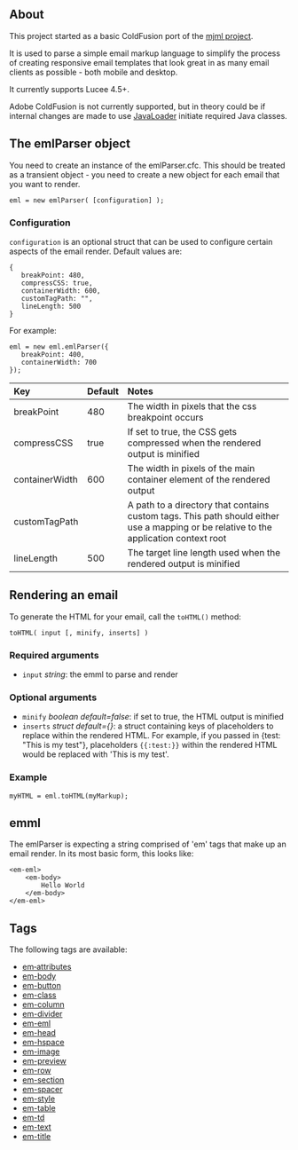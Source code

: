 ## About

This project started as a basic ColdFusion port of the [mjml project](https://mjml.io/).

It is used to parse a simple email markup language to simplify the process of creating responsive email templates that look great in as many email clients as possible - both mobile and desktop.

It currently supports Lucee 4.5+.

Adobe ColdFusion is not currently supported, but in theory could be if internal changes are made to use [JavaLoader](https://github.com/markmandel/JavaLoader) initiate required Java classes.

## The emlParser object
You need to create an instance of the emlParser.cfc. This should be treated as a transient object - you need to create a new object for each email that you want to render.

`eml = new emlParser( [configuration] );`

### Configuration
`configuration` is an optional struct that can be used to configure certain aspects of the email render. Default values are:

```
{
   breakPoint: 480,
   compressCSS: true,
   containerWidth: 600,
   customTagPath: "",
   lineLength: 500
}
```

For example:
```
eml = new eml.emlParser({
   breakPoint: 400,
   containerWidth: 700
});
```

| Key | Default | Notes |
| :-------- | :------ | :---- |
| breakPoint | 480 | The width in pixels that the css breakpoint occurs |
| compressCSS | true | If set to true, the CSS gets compressed when the rendered output is minified |
| containerWidth| 600 | The width in pixels of the main container element of the rendered output |
| customTagPath|  | A path to a directory that contains custom tags. This path should either use a mapping or be relative to the application context root |
| lineLength| 500 | The target line length used when the rendered output is minified |


## Rendering an email
To generate the HTML for your email, call the `toHTML()` method:

`toHTML( input [, minify, inserts] )`

### Required arguments
* `input` _string_: the emml to parse and render

### Optional arguments
* `minify` _boolean default=false_: if set to true, the HTML output is minified
* `inserts` _struct default={}_: a struct containing keys of placeholders to replace within the rendered HTML. For example, if you passed in {test: "This is my test"}, placeholders `{{:test:}}` within the rendered HTML would be replaced with 'This is my test'.

### Example
`myHTML = eml.toHTML(myMarkup);`

## emml
The emlParser is expecting a string comprised of 'em' tags that make up an email render. In its most basic form, this looks like:

```
<em-eml>
	<em-body>
		Hello World
	</em-body>
</em-eml>
```




## Tags
The following tags are available:

* [em‐attributes](https://github.com/cubiclabs/emml/wiki/em‐attributes)
* [em-body](https://github.com/cubiclabs/emml/wiki/em‐body)
* [em-button](https://github.com/cubiclabs/emml/wiki/em‐button)
* [em-class](https://github.com/cubiclabs/emml/wiki/em‐class)
* [em-column](https://github.com/cubiclabs/emml/wiki/em‐column)
* [em-divider](https://github.com/cubiclabs/emml/wiki/em‐divider)
* [em-eml](https://github.com/cubiclabs/emml/wiki/em‐eml)
* [em-head](https://github.com/cubiclabs/emml/wiki/em‐head)
* [em-hspace](https://github.com/cubiclabs/emml/wiki/em‐hspace)
* [em-image](https://github.com/cubiclabs/emml/wiki/em‐image)
* [em-preview](https://github.com/cubiclabs/emml/wiki/em‐preview)
* [em-row](https://github.com/cubiclabs/emml/wiki/em‐row)
* [em-section](https://github.com/cubiclabs/emml/wiki/em‐section)
* [em-spacer](https://github.com/cubiclabs/emml/wiki/em‐spacer)
* [em-style](https://github.com/cubiclabs/emml/wiki/em‐style)
* [em-table](https://github.com/cubiclabs/emml/wiki/em‐table)
* [em-td](https://github.com/cubiclabs/emml/wiki/em‐td)
* [em-text](https://github.com/cubiclabs/emml/wiki/em‐text)
* [em-title](https://github.com/cubiclabs/emml/wiki/em‐title)
